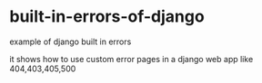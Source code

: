 # built-in-errors-of-django
example of django built in errors

it shows how to use custom error pages in a django web app
like 404,403,405,500
